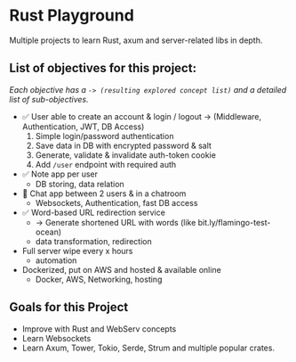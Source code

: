 # Rust Playground

Multiple projects to learn Rust, axum and server-related libs in depth.

## List of objectives for this project:
_Each objective has a `-> (resulting explored concept list)` and a detailed list of sub-objectives._
- ✅ User able to create an account & login / logout -> (Middleware, Authentication, JWT, DB Access)
  1. Simple login/password authentication
  2. Save data in DB with encrypted password & salt
  3. Generate, validate & invalidate auth-token cookie
  4. Add `/user` endpoint with required auth
- ✅ Note app per user
  - DB storing, data relation
- 🔄 Chat app between 2 users & in a chatroom
  - Websockets, Authentication, fast DB access
- ✅ Word-based URL redirection service
  - -> Generate shortened URL with words (like bit.ly/flamingo-test-ocean)
  - data transformation, redirection
- Full server wipe every x hours
  - automation
- Dockerized, put on AWS and hosted & available online
  - Docker, AWS, Networking, hosting

## Goals for this Project
- Improve with Rust and WebServ concepts
- Learn Websockets
- Learn Axum, Tower, Tokio, Serde, Strum and multiple popular crates.
